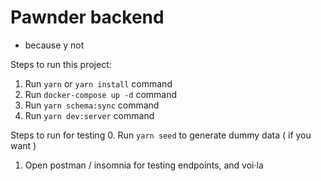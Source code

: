 # Pawnder backend

- because y not

Steps to run this project:

1. Run `yarn` or `yarn install` command
2. Run `docker-compose up -d` command
3. Run `yarn schema:sync` command
4. Run `yarn dev:server` command

Steps to run for testing 0. Run `yarn seed` to generate dummy data ( if you want )

1. Open postman / insomnia for testing endpoints, and voi·la
